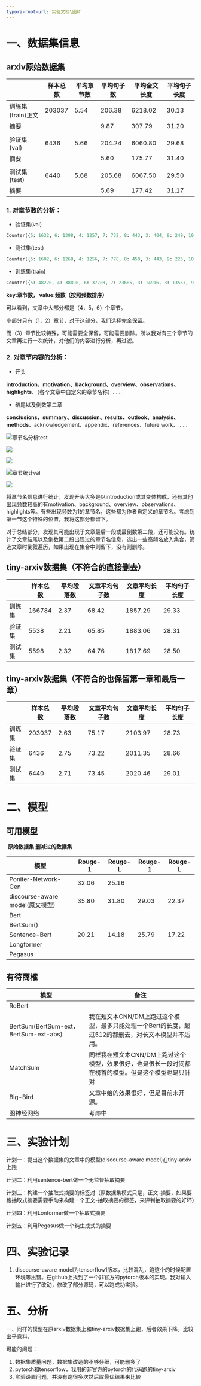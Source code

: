 ```yaml
---
typora-root-url: 实验文档\图片
---
```


# 一、数据集信息

## arxiv原始数据集

|                   | 样本总数 | 平均章节数 | 平均句子数 | 平均全文长度 | 平均句子长度 |
| ----------------- | -------- | ---------- | ---------- | ------------ | ------------ |
| 训练集(train)正文 | 203037   | 5.54       | 206.38     | 6218.02      | 30.13        |
| 摘要              |          |            | 9.87       | 307.79       | 31.20        |
|                   |          |            |            |              |              |
| 验证集(val)       | 6436     | 5.66       | 204.24     | 6060.80      | 29.68        |
| 摘要              |          |            | 5.60       | 175.77       | 31.40        |
|                   |          |            |            |              |              |
| 测试集(test)      | 6440     | 5.68       | 205.68     | 6067.50      | 29.50        |
| 摘要              |          |            | 5.69       | 177.42       | 31.17        |

### 1. 对章节数的分析：

* 验证集(val)

```python
Counter({5: 1632, 6: 1308, 4: 1257, 7: 732, 8: 443, 3: 404, 9: 249, 10: 128, 2: 116, 11: 68, 1: 29, 12: 26, 13: 22, 14: 9, 16: 4, 15: 4, 24: 1, 22: 1, 17: 1, 19: 1, 21: 1})
```

* 测试集(test)

```python
Counter({5: 1602, 6: 1268, 4: 1256, 7: 778, 8: 450, 3: 443, 9: 225, 10: 127, 2: 102, 11: 63, 12: 42, 13: 28, 1: 27, 14: 11, 16: 5, 15: 5, 17: 3, 18: 1, 21: 1, 26: 1, 19: 1, 25: 1})
```

* 训练集(train)

```python
Counter({5: 48220, 4: 38890, 6: 37703, 7: 23685, 3: 14916, 8: 13557, 9: 7520, 1: 4974, 2: 4679, 10: 4018, 11: 2161, 12: 1099, 13: 668, 14: 352, 15: 212, 16: 131, 17: 91, 18: 49, 19: 29, 20: 26, 21: 16, 22: 12, 23: 6, 24: 4, 26: 4, 32: 2, 30: 2, 31: 2, 25: 1, 38: 1, 27: 1, 36: 1, 29: 1, 60: 1, 28: 1, 42: 1, 33: 1})
```

**key:章节数， value:频数（按照频数排序）**

可以看到，文章中大部分都是（4，5，6）个章节。

小部分只有（1，2）章节，对于这部分，我们选择完全保留。

而（3）章节比较特殊，可能需要全保留，可能需要删除。所以我对有三个章节的文章再进行一次统计，对他们的内容进行分析，再过滤。



### 2. 对章节内容的分析：

* 开头

**introduction、motivation、background、overview、observations、highlights**、（各个文章中自定义的章节名称）......

* 结尾以及倒数第二章

**conclusions、summary、discussion、results、outlook、analysis、methods**、acknowledgement、appendix、references、future work、......

![章节名分析test](/章节名分析test.png)

![](/章节名分析val.png)



![](/章节统计train.png)

![章节统计val](/章节统计val.png)

![](/章节统计test.png)



将章节名信息进行统计，发现开头大多是以introduction或其变体构成，还有其他出现频数较高的有motivation、background、overview、observations、highlights等。有些出现频数为1的章节名，这些都为作者自定义的章节名。考虑到第一节这个特殊的位置，我将这部分都留下。 

对于总结部分，发现其可能出现于文章最后一段或最倒数第二段，还可能没有。统计了文章结尾以及倒数第二段出现过的章节名信息，选出一些高频名放入集合，筛选文章时倒叙遍历，如果出现在集合中则留下，没有则删除。



## tiny-arxiv数据集（不符合的直接删去）

|        | 样本总数 | 平均段落数 | 文章平均句子数 | 文章平均长度 | 平均句子长度 |
| ------ | -------- | ---------- | -------------- | ------------ | ------------ |
| 训练集 | 166784   | 2.37       | 68.42          | 1857.29      | 29.33        |
| 验证集 | 5538     | 2.21       | 65.85          | 1883.06      | 28.31        |
| 测试集 | 5598     | 2.32       | 64.76          | 1817.69      | 28.50        |

## tiny-arxiv数据集（不符合的也保留第一章和最后一章）

|        | 样本总数 | 平均段落数 | 文章平均句子数 | 文章平均长度 | 平均句子长度 |
| ------ | -------- | ---------- | -------------- | ------------ | ------------ |
| 训练集 | 203037   | 2.63       | 75.17          | 2103.97      | 28.73        |
| 验证集 | 6436     | 2.75       | 73.22          | 2011.35      | 28.66        |
| 测试集 | 6440     | 2.71       | 73.45          | 2020.46      | 29.01        |

# 二、模型

## 可用模型

​																																				   **原始数据集**														**删减过的数据集**

| 模型                            | Rouge-1 | Rouge-L | Rouge-1 | Rouge-L |
| ------------------------------- | ------- | ------- | ------- | ------- |
| Poniter-Network-Gen             | 32.06   | 25.16   |         |         |
| discourse-aware model(原文模型) | 35.80   | 31.80   | 29.03   | 22.37   |
| Bert                            |         |         |         |         |
| BertSum()                       |         |         |         |         |
| Sentence-Bert                   | 20.21   | 14.18   | 25.79   | 17.22   |
| Longformer                      |         |         |         |         |
| Pegasus                         |         |         |         |         |

## 有待商榷

| 模型                                  | 备注                                                         |
| ------------------------------------- | ------------------------------------------------------------ |
| RoBert                                |                                                              |
| BertSum(BertSum-ext，BertSum-ext-abs) | 我在短文本CNN/DM上跑过这个模型，最多只能处理一个Bert的长度，超过512的都删去，对长文本模型并不适用。 |
| MatchSum                              | 同样我在短文本CNN/DM上跑过这个模型，效果很好，也是很长一段时间都在榜首的模型。但是这个模型也是只针对 |
| Big-Bird                              | 文章中给的效果很好，但是目前未开源。                         |
| 图神经网络                            | 考虑中                                                       |



# 三、实验计划

计划一：提出这个数据集的文章中的模型(discourse-aware model)在tiny-arxiv上跑

计划二：利用sentence-bert做一个无监督抽取摘要

计划三：构建一个抽取式摘要的标签对（原数据集模式只是，正文-摘要，如果要跑抽取式摘要需要手动来构建一个正文-抽取摘要的标签，来评判抽取摘要的好坏）

计划四：利用Lonformer做一个抽取式摘要

计划五：利用Pegasus做一个纯生成式的摘要

# 四、实验记录

1. discourse-aware model为tensorflow1版本，比较混乱，跑这个的时候配置环境等出错。在github上找到了一个非官方的pytorch版本的实现。我对输入输出进行了改动，修改了部分源码，可以跑成功实验。





# 五、分析

一、同样的模型在原arxiv数据集上和tiny-arxiv数据集上跑，后者效果下降。比较出乎意料，

可能的问题：

1. 数据集质量问题，数据集改造的不够仔细，可能删多了
2. pytorch和tensorflow，我用的非官方的pytorch的代码跑的tiny-arxiv
3. 实验设置问题，并没有跑很多次然后取最优结果来比较





